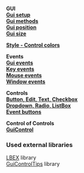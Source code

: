 __GUI__  __[Gui setup](/Lib/Gui/Test/gui-setup/readme.md)__  __[Gui methods](/Lib/Gui/Test/gui-methods/readme.md)__  __[Gui position](/Lib/Gui/Test/gui-position/readme.md)__  __[Gui size](/Lib/Gui/Test/gui-size/readme.md)__  __[Style - Control colors](Lib/Style/readme.md)__  __Events__  __[Gui events](Lib/Events/GuiEvents/readme.md)__  __[Key events](Lib/Events/KeyEvents/readme.md)__  __[Mouse events](Lib/Events/MouseEvents/readme.md)__  __[Window events](Lib/Events/WindowEvents/readme.md)__  __Controls__  __[Button, Edit, Text, Checkbox](Lib/Controls/Control/Test/controls-main#basic-controls)__  __[Dropdown, Radio, ListBox](Lib/Controls/Control/Test/controls-main#items-controls)__  __[Event buttons](Lib/Controls/Control/Control/Test/Test/controls-event)__  __Control of Controls__  __[GuiControl](Lib/controls/controls-guicontrol)__  ### Used external libraries  [LBEX](https://github.com/AHK-just-me/LBEX) library  [GuiControlTips](https://autohotkey.com/boards/viewtopic.php?t=2598) library    